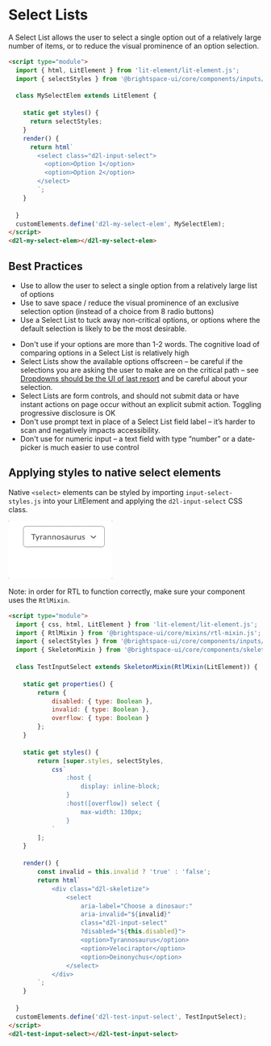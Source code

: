 # Select Lists

A Select List allows the user to select a single option out of a relatively large number of items, or to reduce the visual prominence of an option selection.

<!-- docs: demo -->
```html
<script type="module">
  import { html, LitElement } from 'lit-element/lit-element.js';
  import { selectStyles } from '@brightspace-ui/core/components/inputs/input-select-styles.js';

  class MySelectElem extends LitElement {

    static get styles() {
      return selectStyles;
    }
    render() {
      return html`
        <select class="d2l-input-select">
          <option>Option 1</option>
          <option>Option 2</option>
        </select>
        `;
    }

  }
  customElements.define('d2l-my-select-elem', MySelectElem);
</script>
<d2l-my-select-elem></d2l-my-select-elem>
```

## Best Practices
<!-- docs: start best practices -->
<!-- docs: start dos -->
* Use to allow the user to select a single option from a relatively large list of options
* Use to save space / reduce the visual prominence of an exclusive selection option (instead of a choice from 8 radio buttons)
* Use a Select List to tuck away non-critical options, or options where the default selection is likely to be the most desirable.
<!-- docs: end dos -->

<!-- docs: start donts -->
* Don't use if your options are more than 1-2 words. The cognitive load of comparing options in a Select List is relatively high
* Select Lists show the available options offscreen – be careful if the selections you are asking the user to make are on the critical path – see [Dropdowns should be the UI of last resort](https://www.lukew.com/ff/entry.asp?1950) and be careful about your selection.
* Select Lists are form controls, and should not submit data or have instant actions on page occur without an explicit submit action.
Toggling progressive disclosure is OK
* Don't use prompt text in place of a Select List field label – it’s harder to scan and negatively impacts accessibility.
* Don't use for numeric input – a text field with type “number” or a date-picker is much easier to use control
<!-- docs: end donts -->
<!-- docs: end best practices -->

## Applying styles to native select elements

Native `<select>` elements can be styled by importing `input-select-styles.js` into your LitElement and applying the `d2l-input-select` CSS class.

<!-- docs: start hidden content -->
![example screenshot of select inputs](../screenshots/select.gif?raw=true)
<!-- docs: end hidden content -->

Note: in order for RTL to function correctly, make sure your component uses the `RtlMixin`.

<!-- docs: demo live name:d2l-test-input-select -->
```html
<script type="module">
  import { css, html, LitElement } from 'lit-element/lit-element.js';
  import { RtlMixin } from '@brightspace-ui/core/mixins/rtl-mixin.js';
  import { selectStyles } from '@brightspace-ui/core/components/inputs/input-select-styles.js';
  import { SkeletonMixin } from '@brightspace-ui/core/components/skeleton/skeleton-mixin.js';

  class TestInputSelect extends SkeletonMixin(RtlMixin(LitElement)) {

    static get properties() {
		return {
			disabled: { type: Boolean },
			invalid: { type: Boolean },
			overflow: { type: Boolean }
		};
	}

	static get styles() {
		return [super.styles, selectStyles,
			css`
				:host {
					display: inline-block;
				}
				:host([overflow]) select {
					max-width: 130px;
				}
			`
		];
	}

	render() {
		const invalid = this.invalid ? 'true' : 'false';
		return html`
			<div class="d2l-skeletize">
				<select
					aria-label="Choose a dinosaur:"
					aria-invalid="${invalid}"
					class="d2l-input-select"
					?disabled="${this.disabled}">
					<option>Tyrannosaurus</option>
					<option>Velociraptor</option>
					<option>Deinonychus</option>
				</select>
			</div>
		`;
	}

  }
  customElements.define('d2l-test-input-select', TestInputSelect);
</script>
<d2l-test-input-select></d2l-test-input-select>
```

